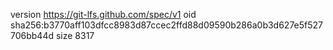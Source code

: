 version https://git-lfs.github.com/spec/v1
oid sha256:b3770aff103dfcc8983d87ccec2ffd88d09590b286a0b3d627e5f527706bb44d
size 8317
